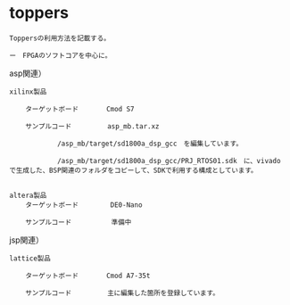 # toppers

    Toppersの利用方法を記載する。
    
    ー　FPGAのソフトコアを中心に。


asp関連）


    xilinx製品

        ターゲットボード       Cmod S7

        サンプルコード         asp_mb.tar.xz

                /asp_mb/target/sd1800a_dsp_gcc　を編集しています。

                /asp_mb/target/sd1800a_dsp_gcc/PRJ_RTOS01.sdk　に、vivado で生成した、BSP関連のフォルダをコピーして、SDKで利用する構成としています。
   

    altera製品
        ターゲットボード        DE0-Nano

        サンプルコード          準備中


jsp関連）

    lattice製品

        ターゲットボード       Cmod A7-35t 
        
        サンプルコード         主に編集した箇所を登録しています。


